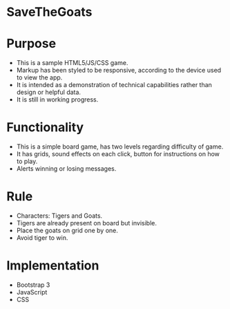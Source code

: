 # SaveTheGoats

# Purpose
* This is a sample HTML5/JS/CSS game.
* Markup has been styled to be responsive, according to the device used to view the app.
* It is intended as a demonstration of technical capabilities rather than design or helpful data.
* It is still in working progress.

# Functionality
* This is a simple board game, has two levels regarding difficulty of game.
* It has grids, sound effects on each click, button for instructions on how to play.
* Alerts winning or losing messages.

# Rule

 * Characters: Tigers and Goats.
 * Tigers are already present on board but invisible.
 * Place the goats on grid one by one.
* Avoid tiger to win.

# Implementation

* Bootstrap 3
* JavaScript
* CSS
